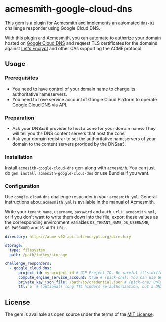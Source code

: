 # acmesmith-google-cloud-dns

This gem is a plugin for [Acmesmith](https://github.com/sorah/acmesmith) and implements an automated `dns-01` challenge responder using Google Cloud DNS.

With this plugin and Acmesmith, you can automate to authorize your domain hosted on [Google Cloud DNS](https://cloud.google.com/dns/) and request TLS certificates for the domains against [Let's Encrypt](https://letsencrypt.org/) and other CAs supporting the ACME protocol.

## Usage
### Prerequisites
- You need to have control of your domain name to change its authoritative nameservers.
- You need to have service account of Google Cloud Platform to operate Google Cloud DNS via API.

### Preparation
- Ask your DNSaaS provider to host a zone for your domain name. They will tell you the DNS content servers that host the zone.
- Ask your domain registrar to set the authoritative nameservers of your domain to the content servers provided by the DNSaaS.

### Installation
Install `acmesith-google-cloud-dns` gem along with `acmesmith`. You can just do `gem install acmesith-google-cloud-dns` or use Bundler if you want.

### Configuration
Use `google-cloud-dns` challenge responder in your `acmesmith.yml`. General instructions about `acmesmith.yml` is available in the manual of Acmesmith.

Write your `tenant_name`, `username`, `password` and `auth_url` in `acmesmith.yml`, or if you don't want to write them down into the file, export these values as the corresponding environment variables `OS_TENANT_NAME`, `OS_USERNAME`, `OS_PASSWORD` and `OS_AUTH_URL`.

```yaml
directory: https://acme-v02.api.letsencrypt.org/directory

storage:
  type: filesystem
  path: /path/to/key/storage

challenge_responders:
  - google_cloud_dns:
      project_id: my-project-id # GCP Project ID. Be careful it's different from Project Name.
      compute_engine_service_account: true # (pick-one): You can use GCE VM instance scope
      private_key_json_file: /path/to/credential.json # (pick-one) Only JSON key file is supported
      ttl: 5  # (optional) long TTL hinders re-authorization, but a DNSaaS provider may restrict short TTL
```

## License

The gem is available as open source under the terms of the [MIT License](http://opensource.org/licenses/MIT).
